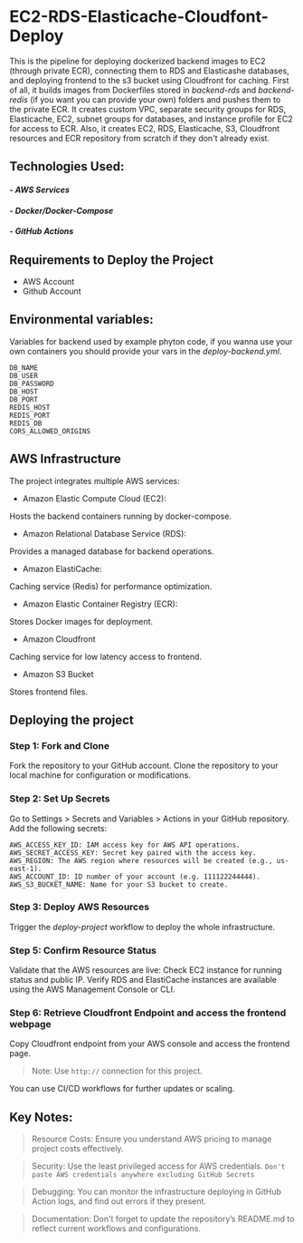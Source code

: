 # EC2-RDS-Elasticache-Cloudfont-Deploy
This is the pipeline for deploying dockerized backend images to EC2 (through private ECR), connecting them to RDS and Elasticashe databases, and deploying frontend to the s3 bucket using Cloudfront for caching. First of all, it builds images from Dockerfiles stored in _backend-rds_ and _backend-redis_ (if you want you can provide your own) folders and pushes them to the private ECR. It creates custom VPC, separate security groups for RDS, Elasticache, EC2, subnet groups for databases, and instance profile for EC2 for access to ECR. Also, it creates EC2, RDS, Elasticache, S3, Cloudfront resources and ECR repository from scratch if they don't already exist. 

## Technologies Used:

#### - _AWS Services_
#### - _Docker/Docker-Compose_
#### - _GitHub Actions_

## Requirements to Deploy the Project
- AWS Account
- Github Account

## Environmental variables:
Variables for backend used by example phyton code, if you wanna use your own containers you should provide your vars in the _deploy-backend.yml_.

    DB_NAME
    DB_USER
    DB_PASSWORD 
    DB_HOST
    DB_PORT 
    REDIS_HOST
    REDIS_PORT 
    REDIS_DB 
    CORS_ALLOWED_ORIGINS

## AWS Infrastructure
The project integrates multiple AWS services:
* Amazon Elastic Compute Cloud (EC2):

Hosts the backend containers running by docker-compose.
* Amazon Relational Database Service (RDS):

Provides a managed database for backend operations.

* Amazon ElastiCache:

Caching service (Redis) for performance optimization.
* Amazon Elastic Container Registry (ECR):

Stores Docker images for deployment.
* Amazon Cloudfront

Caching service for low latency access to frontend.
* Amazon S3 Bucket

Stores frontend files.

## Deploying the project
### Step 1: Fork and Clone
Fork the repository to your GitHub account. Clone the repository to your local machine for configuration or modifications.

### Step 2: Set Up Secrets
Go to Settings > Secrets and Variables > Actions in your GitHub repository.
Add the following secrets:

    AWS_ACCESS_KEY_ID: IAM access key for AWS API operations.
    AWS_SECRET_ACCESS_KEY: Secret key paired with the access key.
    AWS_REGION: The AWS region where resources will be created (e.g., us-east-1).
    AWS_ACCOUNT_ID: ID number of your account (e.g. 111122244444).
    AWS_S3_BUCKET_NAME: Name for your S3 bucket to create.

### Step 3: Deploy AWS Resources
Trigger the _deploy-project_ workflow to deploy the whole infrastructure.

### Step 5: Confirm Resource Status
Validate that the AWS resources are live:
Check EC2 instance for running status and public IP.
Verify RDS and ElastiCache instances are available using the AWS Management Console or CLI.

### Step 6: Retrieve Cloudfront Endpoint and access the frontend webpage
Copy Cloudfront endpoint from your AWS console and access the frontend page. 
> Note: Use `http://` connection for this project.

You can use CI/CD workflows for further updates or scaling.

## Key Notes: 
> Resource Costs: Ensure you understand AWS pricing to manage project costs effectively.

> Security: Use the least privileged access for AWS credentials. `Don't paste AWS credentials anywhere excluding GitHub Secrets`

> Debugging: You can monitor the infrastructure deploying in GitHub Action logs, and find out errors if they present.

> Documentation: Don't forget to update the repository’s README.md to reflect current workflows and configurations.